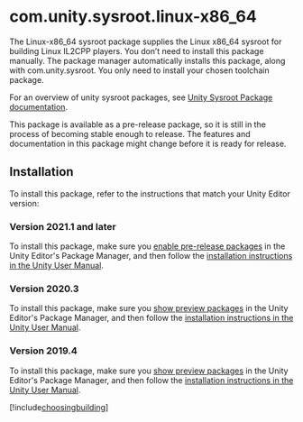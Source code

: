 # com.unity.sysroot.linux-x86_64

The Linux-x86_64 sysroot package supplies the Linux x86_64 sysroot for building Linux IL2CPP players.
You don’t need to install this package manually.  The package manager automatically installs this package, along with com.unity.sysroot. You only need to install your chosen toolchain package.

For an overview of unity sysroot packages, see [Unity Sysroot Package documentation](https://docs.unity3d.com/Packages/com.unity.sysroot@0.1/manual/index.html).

This package is available as a pre-release package, so it is still in the process of becoming stable enough to release. The features and documentation in this package might change before it is ready for release. 
## Installation
To install this package, refer to the instructions that match your Unity Editor version:
### Version 2021.1 and later
To install this package, make sure you [enable pre-release packages](https://docs.unity3d.com/2021.1/Documentation/Manual/class-PackageManager.html#advanced_preview) in the Unity Editor's Package Manager, and then follow the [installation instructions in the Unity User Manual](https://docs.unity3d.com/Documentation/Manual/upm-ui-install.html). 
### Version 2020.3 
To install this package, make sure you [show preview packages](https://docs.unity3d.com/2020.3/Documentation/Manual/class-PackageManager.html#advanced_preview) in the Unity Editor's Package Manager, and then follow the [installation instructions in the Unity User Manual](https://docs.unity3d.com/2020.3/Documentation/Manual/upm-ui-install.html).
### Version 2019.4 
To install this package, make sure you [show preview packages](https://docs.unity3d.com/2019.4/Documentation/Manual/upm-ui-list.html#ShowPreview) in the Unity Editor's Package Manager, and then follow the [installation instructions in the Unity User Manual](https://docs.unity3d.com/2019.4/Documentation/Manual/upm-ui-install.html).


[!include[choosingbuilding](./snippets/choosingbuilding.md)]
